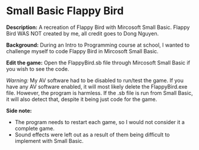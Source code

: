 # Small Basic Flappy Bird

**Description:** A recreation of Flappy Bird with Mircosoft Small Basic. Flappy Bird WAS NOT created by me, all credit goes to Dong Nguyen.

**Background:** During an Intro to Programming course at school, I wanted to challenge myself to code Flappy Bird in Mircosoft Small Basic.

**Edit the game:** Open the FlappyBird.sb file through Mircosoft Small Basic if you wish to see the code.

*Warning:* My AV software had to be disabled to run/test the game. If you have any AV software enabled, it will most likely delete the FlappyBird.exe file. However, the program is harmless. If the .sb file is run from Small Basic, it will also detect that, despite it being just code for the game.
  
**Side note:**
- The program needs to restart each game, so I would not consider it a complete game.
 - Sound effects were left out as a result of them being difficult to implement with Small Basic.
